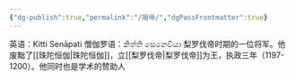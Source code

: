 ```yaml
---
{"dg-publish":true,"permalink":"/揭帝/","dgPassFrontmatter":true}
---
```


英语：Kitti Senāpati
僧伽罗语：කිත්ති සෙනෙවියා
梨罗伐帝时期的一位将军。他废黜了[[珠陀恒伽\|珠陀恒伽]]，立[[梨罗伐帝\|梨罗伐帝]]为王，执政三年（1197-1200）。他同时也是学术的赞助人